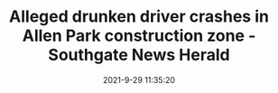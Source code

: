 ---
"title": "Alleged drunken driver crashes in Allen Park construction zone - Southgate News Herald"
"date": "2021-9-29 11:35:20"
"feed_name": "GOOGLENEWSCONSTRUCTION"
"feed_website": "https://news.google.com/search?q=construction%2Bincident&hl=en-US&gl=US&ceid=US:en"
"feed_rss": "https://news.google.com/rss/search?q=construction%2Bincident&hl=en-US&gl=US&ceid=US:en"
"link": "https://www.thenewsherald.com/2021/09/29/alleged-drunken-driver-crashes-in-allen-park-construction-zone/"
"source": "{'href': 'https://www.thenewsherald.com', 'title': 'Southgate News Herald'}"
"file": "_posts/2021-1-1-2afafa2dada49e5e2ab798d89177d612f139631f.md"
"accident": "1"
"drilling": "0"
"dead": "0"
"injured": "0"
"arrested": "0"
"where": "unknown site"
"causes": "unknown"
"place": "unknown place"
---